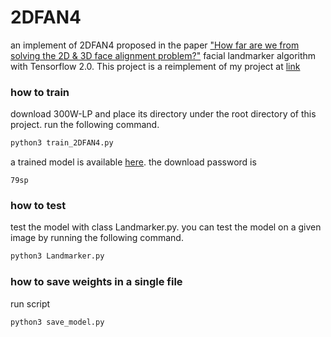 # 2DFAN4 

an implement of 2DFAN4 proposed in the paper ["How far are we from solving the 2D & 3D face alignment problem?"](https://arxiv.org/abs/1703.07332) facial landmarker algorithm with Tensorflow 2.0. This project is a reimplement of my project at [link](https://github.com/breadbread1984/2DFAN4)

### how to train

download 300W-LP and place its directory under the root directory of this project. run the following command.

```Bash
python3 train_2DFAN4.py
```

a trained model is available [here](https://pan.baidu.com/s/1iC2ffHHrd0inIb5kfhVN7A). the download password is

```
79sp
```

### how to test

test the model with class Landmarker.py. you can test the model on a given image by running the following command.

```Bash
python3 Landmarker.py
```

### how to save weights in a single file

run script

```Bash
python3 save_model.py
```

